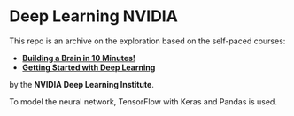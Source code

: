 # Deep Learning NVIDIA
 
 This repo is an archive on the exploration based on the self-paced courses:
 * <b><a href="https://courses.nvidia.com/courses/course-v1:DLI+T-FX-01+V1/about">Building a Brain in 10 Minutes!</a></b>
 * <b><a href="https://courses.nvidia.com/courses/course-v1:DLI+S-FX-01+V1/about">Getting Started with Deep Learning</a></b> 
 
 by the <b>NVIDIA Deep Learning Institute</b>.

 To model the neural network, TensorFlow with Keras and Pandas is used.
